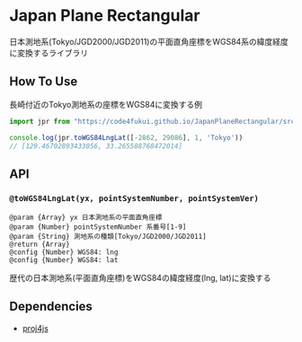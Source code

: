 # Japan Plane Rectangular

日本測地系(Tokyo/JGD2000/JGD2011)の平面直角座標をWGS84系の緯度経度に変換するライブラリ

## How To Use

長崎付近のTokyo測地系の座標をWGS84に変換する例

```js
import jpr from "https://code4fukui.github.io/JapanPlaneRectangular/src/jpr.js";

console.log(jpr.toWGS84LngLat([-2862, 29086], 1, 'Tokyo'))
// [129.46702893433056, 33.265588768472014]
```

## API

### `@toWGS84LngLat(yx, pointSystemNumber, pointSystemVer)`

```text
@param {Array} yx 日本測地系の平面直角座標
@param {Number} pointSystemNumber 系番号[1-9]
@param {String} 測地系の種類[Tokyo/JGD2000/JGD2011]
@return {Array}
@config {Number} WGS84: lng
@config {Number} WGS84: lat
```

歴代の日本測地系(平面直角座標)をWGS84の緯度経度(lng, lat)に変換する

## Dependencies

- [proj4js](https://github.com/code4fukui/proj4js)

